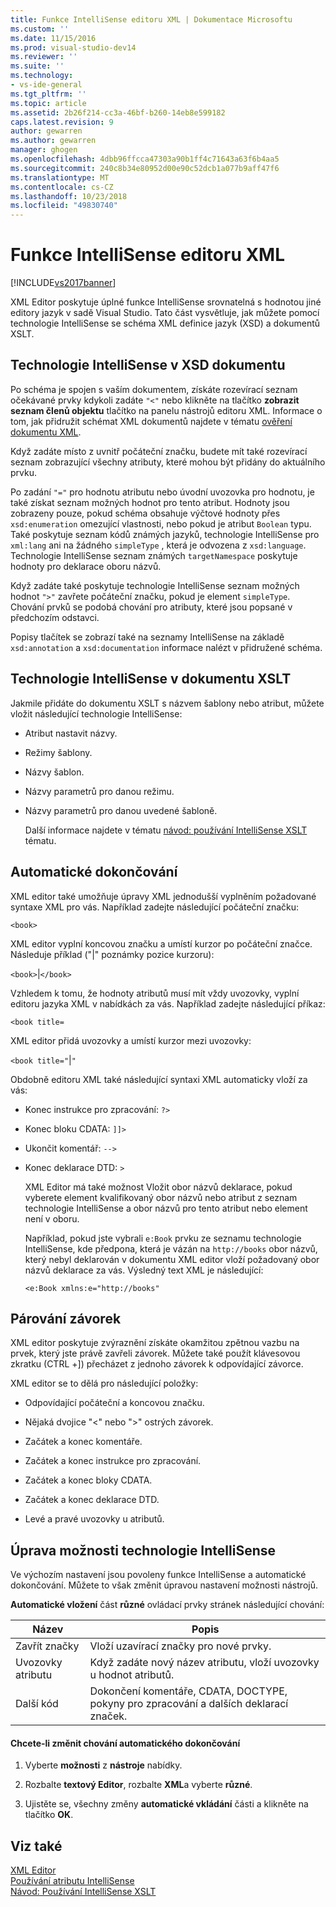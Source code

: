 ```yaml
---
title: Funkce IntelliSense editoru XML | Dokumentace Microsoftu
ms.custom: ''
ms.date: 11/15/2016
ms.prod: visual-studio-dev14
ms.reviewer: ''
ms.suite: ''
ms.technology:
- vs-ide-general
ms.tgt_pltfrm: ''
ms.topic: article
ms.assetid: 2b26f214-cc3a-46bf-b260-14eb8e599182
caps.latest.revision: 9
author: gewarren
ms.author: gewarren
manager: ghogen
ms.openlocfilehash: 4dbb96ffcca47303a90b1ff4c71643a63f6b4aa5
ms.sourcegitcommit: 240c8b34e80952d00e90c52dcb1a077b9aff47f6
ms.translationtype: MT
ms.contentlocale: cs-CZ
ms.lasthandoff: 10/23/2018
ms.locfileid: "49830740"
---
```

# <a name="xml-editor-intellisense-features"></a>Funkce IntelliSense editoru XML
[!INCLUDE[vs2017banner](../includes/vs2017banner.md)]

  
XML Editor poskytuje úplné funkce IntelliSense srovnatelná s hodnotou jiné editory jazyk v sadě Visual Studio. Tato část vysvětluje, jak můžete pomocí technologie IntelliSense se schéma XML definice jazyk (XSD) a dokumentů XSLT.  
  
## <a name="intellisense-in-an-xsd-document"></a>Technologie IntelliSense v XSD dokumentu  
 Po schéma je spojen s vaším dokumentem, získáte rozevírací seznam očekávané prvky kdykoli zadáte `"<"` nebo klikněte na tlačítko **zobrazit seznam členů objektu** tlačítko na panelu nástrojů editoru XML. Informace o tom, jak přidružit schémat XML dokumentů najdete v tématu [ověření dokumentu XML](../xml-tools/xml-document-validation.md).  
  
 Když zadáte místo z uvnitř počáteční značku, budete mít také rozevírací seznam zobrazující všechny atributy, které mohou být přidány do aktuálního prvku.  
  
 Po zadání `"="` pro hodnotu atributu nebo úvodní uvozovka pro hodnotu, je také získat seznam možných hodnot pro tento atribut. Hodnoty jsou zobrazeny pouze, pokud schéma obsahuje výčtové hodnoty přes `xsd:enumeration` omezující vlastnosti, nebo pokud je atribut `Boolean` typu. Také poskytuje seznam kódů známých jazyků, technologie IntelliSense pro `xml:lang` ani na žádného `simpleType` , která je odvozena z `xsd:language`. Technologie IntelliSense seznam známých `targetNamespace` poskytuje hodnoty pro deklarace oboru názvů.  
  
 Když zadáte také poskytuje technologie IntelliSense seznam možných hodnot `">"` zavřete počáteční značku, pokud je element `simpleType`. Chování prvků se podobá chování pro atributy, které jsou popsané v předchozím odstavci.  
  
 Popisy tlačítek se zobrazí také na seznamy IntelliSense na základě `xsd:annotation` a `xsd:documentation` informace nalézt v přidružené schéma.  
  
## <a name="intellisense-in-an-xslt-document"></a>Technologie IntelliSense v dokumentu XSLT  
 Jakmile přidáte do dokumentu XSLT s názvem šablony nebo atribut, můžete vložit následující technologie IntelliSense:  
  
- Atribut nastavit názvy.  
  
- Režimy šablony.  
  
- Názvy šablon.  
  
- Názvy parametrů pro danou režimu.  
  
- Názvy parametrů pro danou uvedené šabloně.  
  
  Další informace najdete v tématu [návod: používání IntelliSense XSLT](../xml-tools/walkthrough-using-xslt-intellisense.md) tématu.  
  
## <a name="auto-completion"></a>Automatické dokončování  
 XML editor také umožňuje úpravy XML jednodušší vyplněním požadované syntaxe XML pro vás. Například zadejte následující počáteční značku:  
  
 `<book>`  
  
 XML editor vyplní koncovou značku a umístí kurzor po počáteční značce. Následuje příklad ("&#124;" poznámky pozice kurzoru):  
  
 `<book>`&#124;`</book>`  
  
 Vzhledem k tomu, že hodnoty atributů musí mít vždy uvozovky, vyplní editoru jazyka XML v nabídkách za vás. Například zadejte následující příkaz:  
  
 `<book title=`  
  
 XML editor přidá uvozovky a umístí kurzor mezi uvozovky:  
  
 `<book title="`&#124;`"`  
  
 Obdobně editoru XML také následující syntaxi XML automaticky vloží za vás:  
  
- Konec instrukce pro zpracování:  `?>`  
  
- Konec bloku CDATA: `]]>`  
  
- Ukončit komentář: `-->`  
  
- Konec deklarace DTD: `>`  
  
  XML Editor má také možnost Vložit obor názvů deklarace, pokud vyberete element kvalifikovaný obor názvů nebo atribut z seznam technologie IntelliSense a obor názvů pro tento atribut nebo element není v oboru.  
  
  Například, pokud jste vybrali `e:Book` prvku ze seznamu technologie IntelliSense, kde předpona, která je vázán na `http://books` obor názvů, který nebyl deklarován v dokumentu XML editor vloží požadovaný obor názvů deklarace za vás. Výsledný text XML je následující:  
  
  `<e:Book xmlns:e="http://books"`  
  
## <a name="brace-matching"></a>Párování závorek  
 XML editor poskytuje zvýraznění získáte okamžitou zpětnou vazbu na prvek, který jste právě zavřeli závorek. Můžete také použít klávesovou zkratku (CTRL +]) přecházet z jednoho závorek k odpovídající závorce.  
  
 XML editor se to dělá pro následující položky:  
  
-   Odpovídající počáteční a koncovou značku.  
  
-   Nějaká dvojice "\<" nebo ">" ostrých závorek.  
  
-   Začátek a konec komentáře.  
  
-   Začátek a konec instrukce pro zpracování.  
  
-   Začátek a konec bloky CDATA.  
  
-   Začátek a konec deklarace DTD.  
  
-   Levé a pravé uvozovky u atributů.  
  
## <a name="modifying-the-intellisense-options"></a>Úprava možnosti technologie IntelliSense  
 Ve výchozím nastavení jsou povoleny funkce IntelliSense a automatické dokončování. Můžete to však změnit úpravou nastavení možnosti nástrojů.  
  
 **Automatické vložení** část **různé** ovládací prvky stránek následující chování:  
  
|Název|Popis|  
|----------|-----------------|  
|Zavřít značky|Vloží uzavírací značky pro nové prvky.|  
|Uvozovky atributu|Když zadáte nový název atributu, vloží uvozovky u hodnot atributů.|  
|Další kód|Dokončení komentáře, CDATA, DOCTYPE, pokyny pro zpracování a dalších deklarací značek.|  
  
#### <a name="to-change-the-auto-completion-behavior"></a>Chcete-li změnit chování automatického dokončování  
  
1.  Vyberte **možnosti** z **nástroje** nabídky.  
  
2.  Rozbalte **textový Editor**, rozbalte **XML**a vyberte **různé**.  
  
3.  Ujistěte se, všechny změny **automatické vkládání** části a klikněte na tlačítko **OK**.  
  
## <a name="see-also"></a>Viz také  
 [XML Editor](../xml-tools/xml-editor.md)   
 [Používání atributu IntelliSense](../ide/using-intellisense.md)   
 [Návod: Používání IntelliSense XSLT](../xml-tools/walkthrough-using-xslt-intellisense.md)



